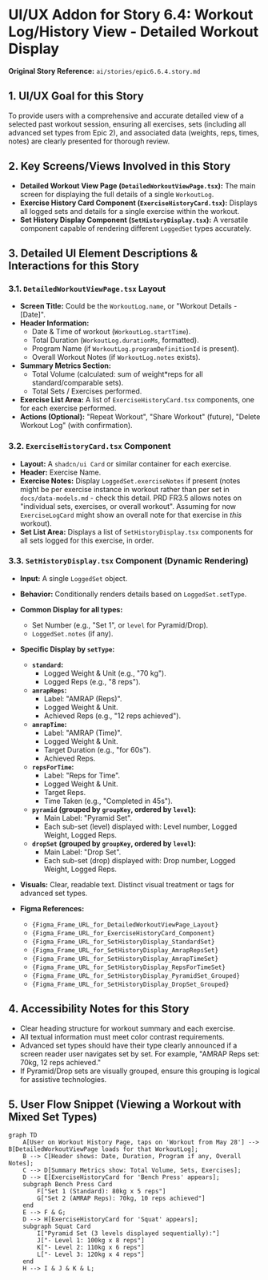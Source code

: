 # UI/UX Addon for Story 6.4: Workout Log/History View - Detailed Workout Display

**Original Story Reference:** `ai/stories/epic6.6.4.story.md`

## 1. UI/UX Goal for this Story

To provide users with a comprehensive and accurate detailed view of a selected past workout session, ensuring all exercises, sets (including all advanced set types from Epic 2), and associated data (weights, reps, times, notes) are clearly presented for thorough review.

## 2. Key Screens/Views Involved in this Story

- **Detailed Workout View Page (`DetailedWorkoutViewPage.tsx`):** The main screen for displaying the full details of a single `WorkoutLog`.
- **Exercise History Card Component (`ExerciseHistoryCard.tsx`):** Displays all logged sets and details for a single exercise within the workout.
- **Set History Display Component (`SetHistoryDisplay.tsx`):** A versatile component capable of rendering different `LoggedSet` types accurately.

## 3. Detailed UI Element Descriptions & Interactions for this Story

### 3.1. `DetailedWorkoutViewPage.tsx` Layout

- **Screen Title:** Could be the `WorkoutLog.name`, or "Workout Details - [Date]".
- **Header Information:**
  - Date & Time of workout (`WorkoutLog.startTime`).
  - Total Duration (`WorkoutLog.durationMs`, formatted).
  - Program Name (if `WorkoutLog.programDefinitionId` is present).
  - Overall Workout Notes (if `WorkoutLog.notes` exists).
- **Summary Metrics Section:**
  - Total Volume (calculated: sum of weight*reps for all standard/comparable sets).
  - Total Sets / Exercises performed.
- **Exercise List Area:** A list of `ExerciseHistoryCard.tsx` components, one for each exercise performed.
- **Actions (Optional):** "Repeat Workout", "Share Workout" (future), "Delete Workout Log" (with confirmation).

### 3.2. `ExerciseHistoryCard.tsx` Component

- **Layout:** A `shadcn/ui Card` or similar container for each exercise.
- **Header:** Exercise Name.
- **Exercise Notes:** Display `LoggedSet.exerciseNotes` if present (notes might be per exercise instance in workout rather than per set in `docs/data-models.md` - check this detail. PRD FR3.5 allows notes on "individual sets, exercises, or overall workout". Assuming for now `ExerciseLogCard` might show an overall note for that exercise in *this* workout).
- **Set List Area:** Displays a list of `SetHistoryDisplay.tsx` components for all sets logged for this exercise, in order.

### 3.3. `SetHistoryDisplay.tsx` Component (Dynamic Rendering)

- **Input:** A single `LoggedSet` object.
- **Behavior:** Conditionally renders details based on `LoggedSet.setType`.
- **Common Display for all types:**
  - Set Number (e.g., "Set 1", or `level` for Pyramid/Drop).
  - `LoggedSet.notes` (if any).
- **Specific Display by `setType`:**
  - **`standard`:**
    - Logged Weight & Unit (e.g., "70 kg").
    - Logged Reps (e.g., "8 reps").
  - **`amrapReps`:**
    - Label: "AMRAP (Reps)".
    - Logged Weight & Unit.
    - Achieved Reps (e.g., "12 reps achieved").
  - **`amrapTime`:**
    - Label: "AMRAP (Time)".
    - Logged Weight & Unit.
    - Target Duration (e.g., "for 60s").
    - Achieved Reps.
  - **`repsForTime`:**
    - Label: "Reps for Time".
    - Logged Weight & Unit.
    - Target Reps.
    - Time Taken (e.g., "Completed in 45s").
  - **`pyramid` (grouped by `groupKey`, ordered by `level`):**
    - Main Label: "Pyramid Set".
    - Each sub-set (level) displayed with: Level number, Logged Weight, Logged Reps.
  - **`dropSet` (grouped by `groupKey`, ordered by `level`):**
    - Main Label: "Drop Set".
    - Each sub-set (drop) displayed with: Drop number, Logged Weight, Logged Reps.
- **Visuals:** Clear, readable text. Distinct visual treatment or tags for advanced set types.

- **Figma References:**
  - `{Figma_Frame_URL_for_DetailedWorkoutViewPage_Layout}`
  - `{Figma_Frame_URL_for_ExerciseHistoryCard_Component}`
  - `{Figma_Frame_URL_for_SetHistoryDisplay_StandardSet}`
  - `{Figma_Frame_URL_for_SetHistoryDisplay_AmrapRepsSet}`
  - `{Figma_Frame_URL_for_SetHistoryDisplay_AmrapTimeSet}`
  - `{Figma_Frame_URL_for_SetHistoryDisplay_RepsForTimeSet}`
  - `{Figma_Frame_URL_for_SetHistoryDisplay_PyramidSet_Grouped}`
  - `{Figma_Frame_URL_for_SetHistoryDisplay_DropSet_Grouped}`

## 4. Accessibility Notes for this Story

- Clear heading structure for workout summary and each exercise.
- All textual information must meet color contrast requirements.
- Advanced set types should have their type clearly announced if a screen reader user navigates set by set. For example, "AMRAP Reps set: 70kg, 12 reps achieved."
- If Pyramid/Drop sets are visually grouped, ensure this grouping is logical for assistive technologies.

## 5. User Flow Snippet (Viewing a Workout with Mixed Set Types)

```mermaid
graph TD
    A[User on Workout History Page, taps on 'Workout from May 28'] --> B[DetailedWorkoutViewPage loads for that WorkoutLog];
    B --> C[Header shows: Date, Duration, Program if any, Overall Notes];
    C --> D[Summary Metrics show: Total Volume, Sets, Exercises];
    D --> E[ExerciseHistoryCard for 'Bench Press' appears];
    subgraph Bench Press Card
        F["Set 1 (Standard): 80kg x 5 reps"]
        G["Set 2 (AMRAP Reps): 70kg, 10 reps achieved"]
    end
    E --> F & G;
    D --> H[ExerciseHistoryCard for 'Squat' appears];
    subgraph Squat Card
        I["Pyramid Set (3 levels displayed sequentially):"]
        J["- Level 1: 100kg x 8 reps"]
        K["- Level 2: 110kg x 6 reps"]
        L["- Level 3: 120kg x 4 reps"]
    end
    H --> I & J & K & L;
```
